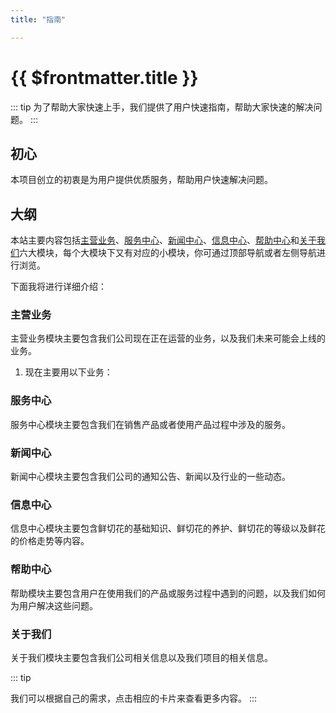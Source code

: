 ```yaml
---
title: "指南"

---
```


# {{ $frontmatter.title }}

::: tip
为了帮助大家快速上手，我们提供了用户快速指南，帮助大家快速的解决问题。
:::

## 初心

本项目创立的初衷是为用户提供优质服务，帮助用户快速解决问题。

## 大纲

本站主要内容包括[主营业务](/business/)、[服务中心](/service/)、[新闻中心](/new/)、[信息中心](/info/)、[帮助中心](/help/)和[关于我们](/about/)六大模块，每个大模块下又有对应的小模块，你可通过顶部导航或者左侧导航进行浏览。

下面我将进行详细介绍：

### 主营业务

主营业务模块主要包含我们公司现在正在运营的业务，以及我们未来可能会上线的业务。

1. 现在主要用以下业务：

<CardGrid>
<linkcard url="/business/flower/retail" title="花材零售" desc="为鲜花爱好者以及广大消费者提供优质的鲜花零售服务" />
<linkcard url="/business/flower/wholesale" title="花材批发" desc="为鲜花从业人员及花店提供优质的鲜花批发服务"  />

</CardGrid>

<linkcard url="/business/materials/wholesale" title="礼品花束" desc="为用户提供优质鲜花礼品服务" />


<CardGrid>
<linkcard url="/business/materials/retail" title="耗材零售" desc="为鲜花爱好者以及广大消费者提供优质的资材零售服务" />
<linkcard url="/business/materials/wholesale" title="耗材批发" desc="为鲜花从业人员及花店提供优质的资材批发服务"  />
</CardGrid>

### 服务中心

服务中心模块主要包含我们在销售产品或者使用产品过程中涉及的服务。

<CardGrid>
<linkcard url="/service/transaction/" title="交易指南" desc="介绍了我们产品的交易模式、交易流程以及相关交易须知" />
<linkcard url="/service/feedback" title="意见反馈" desc="意见反馈是我们服务体系中很重要的一环，你也可以为我们提出你的宝贵意见"  />
</CardGrid>

### 新闻中心

新闻中心模块主要包含我们公司的通知公告、新闻以及行业的一些动态。
<linkcard url="/new/notice/" title="通知公告" desc="公司的通知公告" />
<CardGrid>
<linkcard url="/new/industry/" title="行业新闻" desc="鲜切花行业的一些新闻及重大事件" />
<linkcard url="/new/company/" title="公司新闻" desc="这里将展示我们公司的一些动态或新闻"  />
</CardGrid>

### 信息中心

信息中心模块主要包含鲜切花的基础知识、鲜切花的养护、鲜切花的等级以及鲜花的价格走势等内容。
<CardGrid>
<linkcard url="/info/flower/" title="花卉百科" desc="鲜切花的基础知识" />
<linkcard url="/info/maintenance/" title="养护指南" desc="鲜切花养殖知识"  />
<linkcard url="/info/grade/" title="等级标准" desc="鲜切花的相关等级标准"  />
<linkcard url="/info/price/" title="价格走势" desc="鲜切花的价格走势"  />
</CardGrid>

### 帮助中心

帮助模块主要包含用户在使用我们的产品或服务过程中遇到的问题，以及我们如何为用户解决这些问题。

<linkcard url="/help/familiar" title="常见问题" desc="用户在使用我们的产品或服务过程中遇到的常见问题以及解决方案。" />

### 关于我们

关于我们模块主要包含我们公司相关信息以及我们项目的相关信息。
<CardGrid>
<linkcard url="/about/us" title="关于我们" desc="关于我们的简单介绍" />
<linkcard url="/about/connection" title="联系我们" desc="如有疑问在本站解决不了的，可以联系我们" />
</CardGrid>

::: tip

我们可以根据自己的需求，点击相应的卡片来查看更多内容。
:::

